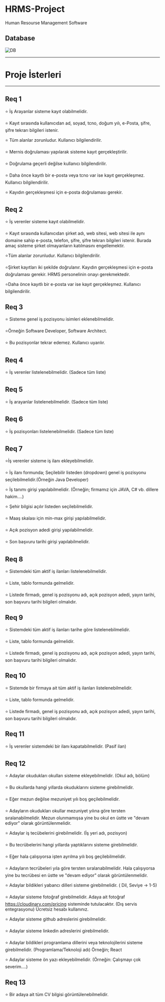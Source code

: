 # HRMS-Project
Human Resourse Management Software


## Database
![DB](https://user-images.githubusercontent.com/81679513/122655975-79c53e00-d15f-11eb-9d19-f78dccb43d35.png)

-------------------------------------------------

# Proje İsterleri

-------------------------------------------------

## Req 1 

⭐ İş Arayanlar sisteme kayıt olabilmelidir.

⭐ Kayıt sırasında kullanıcıdan ad, soyad, tcno, doğum yılı, e-Posta, şifre, şifre tekrarı bilgileri istenir.

⭐ Tüm alanlar zorunludur. Kullanıcı bilgilendirilir.

⭐ Mernis doğrulaması yapılarak sisteme kayıt gerçekleştirilir.

⭐ Doğrulama geçerli değilse kullanıcı bilgilendirilir.

⭐ Daha önce kayıtlı bir e-posta veya tcno var ise kayıt gerçekleşmez. Kullanıcı bilgilendirilir.

⭐ Kayıdın gerçekleşmesi için e-posta doğrulaması gerekir.

## Req 2 

⭐ İş verenler sisteme kayıt olabilmelidir.

⭐ Kayıt sırasında kullanıcıdan şirket adı, web sitesi, web sitesi ile aynı domaine sahip e-posta, telefon, şifre, şifre tekrarı bilgileri istenir. Burada amaç sisteme şirket olmayanların katılmasını engellemektir.

⭐Tüm alanlar zorunludur. Kullanıcı bilgilendirilir.

⭐Şirket kayıtları iki şekilde doğrulanır. Kayıdın gerçekleşmesi için e-posta doğrulaması gerekir. HRMS personelinin onayı gerekmektedir.

⭐Daha önce kayıtlı bir e-posta var ise kayıt gerçekleşmez. Kullanıcı bilgilendirilir.

## Req 3 

⭐ Sisteme genel iş pozisyonu isimleri eklenebilmelidir. 

⭐Örneğin Software Developer, Software Architect.

⭐ Bu pozisyonlar tekrar edemez. Kullanıcı uyarılır.

## Req 4 

⭐ İş verenler listelenebilmelidir. (Sadece tüm liste)

## Req 5 

⭐ İş arayanlar listelenebilmelidir. (Sadece tüm liste)

## Req 6 

⭐ İş pozisyonları listelenebilmelidir. (Sadece tüm liste)

## Req 7 

⭐İş verenler sisteme iş ilanı ekleyebilmelidir.

⭐ İş ilanı formunda; Seçilebilir listeden (dropdown) genel iş pozisyonu seçilebilmelidir.(Örneğin Java Developer)

⭐ İş tanımı girişi yapılabilmelidir. (Örneğin; firmamız için JAVA, C# vb. dillere hakim....)

⭐ Şehir bilgisi açılır listeden seçilebilmelidir. 

⭐ Maaş skalası için min-max girişi yapılabilmelidir. 

⭐ Açık pozisyon adedi girişi yapılabilmelidir. 

⭐ Son başvuru tarihi girişi yapılabilmelidir.

## Req 8 

⭐ Sistemdeki tüm aktif iş ilanları listelenebilmelidir.

⭐ Liste, tablo formunda gelmelidir.

⭐ Listede firmadı, genel iş pozisyonu adı, açık pozisyon adedi, yayın tarihi, son başvuru tarihi bilgileri olmalıdır.

## Req 9 

⭐ Sistemdeki tüm aktif iş ilanları tarihe göre listelenebilmelidir.

⭐ Liste, tablo formunda gelmelidir.

⭐ Listede firmadı, genel iş pozisyonu adı, açık pozisyon adedi, yayın tarihi, son başvuru tarihi bilgileri olmalıdır.

## Req 10 

⭐ Sistemde bir firmaya ait tüm aktif iş ilanları listelenebilmelidir.

⭐ Liste, tablo formunda gelmelidir.

⭐ Listede firmadı, genel iş pozisyonu adı, açık pozisyon adedi, yayın tarihi, son başvuru tarihi bilgileri olmalıdır.

## Req 11 

⭐ İş verenler sistemdeki bir ilanı kapatabilmelidir. (Pasif ilan)

## Req 12 

⭐ Adaylar okudukları okulları sisteme ekleyebilmelidir. (Okul adı, bölüm)

⭐ Bu okullarda hangi yıllarda okuduklarını sisteme girebilmelidir.

⭐ Eğer mezun değilse mezuniyet yılı boş geçilebilmelidir.

⭐ Adayların okudukları okullar mezuniyet yılına göre tersten sıralanabilmelidir. Mezun olunmamışsa yine bu okul en üstte ve "devam ediyor" olarak görüntülenmelidir.

⭐ Adaylar iş tecübelerini girebilmelidir. (İş yeri adı, pozisyon)

⭐ Bu tecrübelerini hangi yıllarda yaptıklarını sisteme girebilmelidir.

⭐ Eğer hala çalışıyorsa işten ayrılma yılı boş geçilebilmelidir.

⭐ Adayların tecrübeleri yıla göre tersten sıralanabilmelidir. Hala çalışıyorsa yine bu tecrübesi en üstte ve "devam ediyor" olarak görüntülenmelidir.

⭐ Adaylar bildikleri yabancı dilleri sisteme girebilmelidir. ( Dil, Seviye -> 1-5)

⭐ Adaylar sisteme fotoğraf girebilmelidir. Adaya ait fotoğraf https://cloudinary.com/pricing sisteminde tutulacaktır. (Dış servis entegrasyonu) Ücretsiz hesabı kullanınız.

⭐ Adaylar sisteme github adreslerini girebilmelidir.

⭐ Adaylar sisteme linkedin adreslerini girebilmelidir.

⭐ Adaylar bildikleri programlama dillerini veya teknolojilerini sisteme girebilmelidir. (Programlama/Teknoloji adı) Örneğin; React

⭐ Adaylar sisteme ön yazı ekleyebilmelidir. (Örneğin: Çalışmayı çok severim....)

## Req 13 

⭐ Bir adaya ait tüm CV bilgisi görüntülenebilmelidir.
